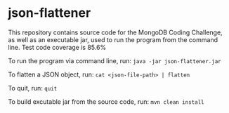 # json-flattener

This repository contains source code for the MongoDB Coding Challenge, as well as an executable jar, used to run the program from the command line. Test code coverage is 85.6%   

To run the program via command line, run: `java -jar json-flattener.jar`   

To flatten a JSON object, run: `cat <json-file-path> | flatten`  

To quit, run: `quit`  

To build excutable jar from the source code, run: `mvn clean install`  
